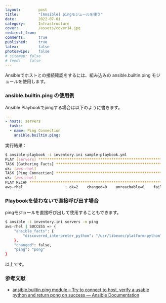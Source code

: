 ```yaml
---
layout:        post
title:         "[Ansible] pingモジュールを使う"
date:          2022-07-01
category:      Infrastructure
cover:         /assets/cover14.jpg
redirect_from:
comments:      true
published:     true
latex:         false
photoswipe:    false
# sitemap: false
# feed:    false
---
```


Ansibleでホストとの接続確認をするには、組み込みの ansible.builtin.ping モジュールを使用します。

### ansible.builtin.ping の使用例

Ansible Playbookでpingする場合は以下のように書きます。

```yml
---
- hosts: servers
  tasks:
  - name: Ping Connection
    ansible.builtin.ping:
```

実行結果：

```bash
$ ansible-playbook -i inventory.ini sample-playbook.yml 
PLAY [servers] *****************************************************************
TASK [Gathering Facts] *********************************************************
ok: [aws-rhel]
TASK [Ping Connection] *********************************************************
ok: [aws-rhel]
PLAY RECAP *********************************************************************
aws-rhel                   : ok=2    changed=0    unreachable=0    failed=0    skipped=0    rescued=0    ignored=0  
```


### Playbookを使わないで直接呼び出す場合
pingモジュールを直接呼び出して使用することもできます。
```bash
$ ansible -i inventory.ini servers -m ping
aws-rhel | SUCCESS => {
    "ansible_facts": {
        "discovered_interpreter_python": "/usr/libexec/platform-python"
    },
    "changed": false,
    "ping": "pong"
}
```

以上です。

### 参考文献
- [ansible.builtin.ping module – Try to connect to host, verify a usable python and return pong on success — Ansible Documentation](https://docs.ansible.com/ansible/latest/collections/ansible/builtin/ping_module.html)

